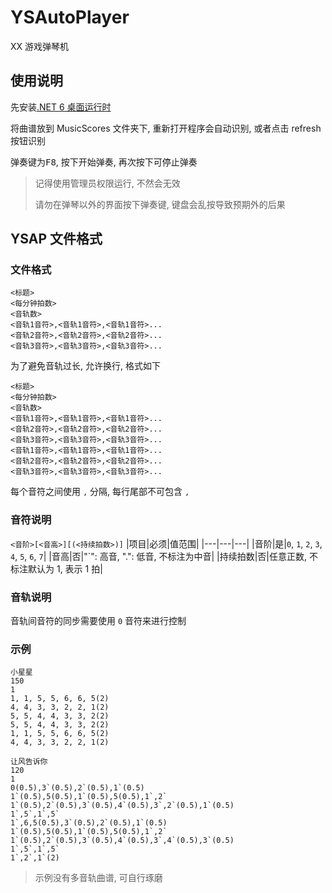 ﻿# YSAutoPlayer

XX 游戏弹琴机

## 使用说明

先安装[.NET 6 桌面运行时](https://dotnet.microsoft.com/en-us/download/dotnet/thank-you/runtime-desktop-6.0.7-windows-x64-installer)

将曲谱放到 MusicScores 文件夹下, 重新打开程序会自动识别, 或者点击 refresh 按钮识别

弹奏键为<kbd>F8</kbd>, 按下开始弹奏, 再次按下可停止弹奏

> 记得使用管理员权限运行, 不然会无效
>
> 请勿在弹琴以外的界面按下弹奏键, 键盘会乱按导致预期外的后果

## YSAP 文件格式

### 文件格式

```
<标题>
<每分钟拍数>
<音轨数>
<音轨1音符>,<音轨1音符>,<音轨1音符>...
<音轨2音符>,<音轨2音符>,<音轨2音符>...
<音轨3音符>,<音轨3音符>,<音轨3音符>...
```

为了避免音轨过长, 允许换行, 格式如下

```
<标题>
<每分钟拍数>
<音轨数>
<音轨1音符>,<音轨1音符>,<音轨1音符>...
<音轨2音符>,<音轨2音符>,<音轨2音符>...
<音轨3音符>,<音轨3音符>,<音轨3音符>...
<音轨1音符>,<音轨1音符>,<音轨1音符>...
<音轨2音符>,<音轨2音符>,<音轨2音符>...
<音轨3音符>,<音轨3音符>,<音轨3音符>...
```

每个音符之间使用 `,` 分隔, 每行尾部不可包含 `,`

### 音符说明

`<音阶>[<音高>][(<持续拍数>)]`
|项目|必须|值范围|
|---|---|---|
|音阶|是|`0`, `1`, `2`, `3`, `4`, `5`, `6`, `7`|
|音高|否|"`": 高音, ".": 低音, 不标注为中音|
|持续拍数|否|任意正数, 不标注默认为 1, 表示 1 拍|

### 音轨说明

音轨间音符的同步需要使用 `0` 音符来进行控制

### 示例

```
小星星
150
1
1, 1, 5, 5, 6, 6, 5(2)
4, 4, 3, 3, 2, 2, 1(2)
5, 5, 4, 4, 3, 3, 2(2)
5, 5, 4, 4, 3, 3, 2(2)
1, 1, 5, 5, 6, 6, 5(2)
4, 4, 3, 3, 2, 2, 1(2)
```

```
让风告诉你
120
1
0(0.5),3`(0.5),2`(0.5),1`(0.5)
1`(0.5),5(0.5),1`(0.5),5(0.5),1`,2`
1`(0.5),2`(0.5),3`(0.5),4`(0.5),3`,2`(0.5),1`(0.5)
1`,5`,1`,5`
1`,6,5(0.5),3`(0.5),2`(0.5),1`(0.5)
1`(0.5),5(0.5),1`(0.5),5(0.5),1`,2`
1`(0.5),2`(0.5),3`(0.5),4`(0.5),3`,4`(0.5),3`(0.5)
1`,5`,1`,5`
1`,2`,1`(2)
```

> 示例没有多音轨曲谱, 可自行琢磨
